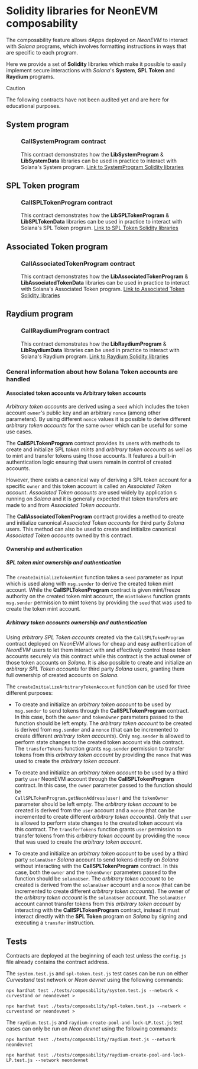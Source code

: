 # Solidity libraries for NeonEVM composability

The composability feature allows dApps deployed on _NeonEVM_ to interact with _Solana_ programs, which involves 
formatting instructions in ways that are specific to each program.

Here we provide a set of **Solidity** libraries which make it possible to easily implement secure interactions with 
_Solana_'s **System**, **SPL Token** and **Raydium** programs.

> [!CAUTION]
> The following contracts have not been audited yet and are here for educational purposes.

## System program
<dl>
  <dd>

### CallSystemProgram contract
This contract demonstrates how the **LibSystemProgram** & **LibSystemData** libraries can be used in practice to interact with Solana's System program. [Link to SystemProgram Solidity libraries](./libraries/system-program/)
  </dd>
</dl>

## SPL Token program
<dl>
  <dd>

### CallSPLTokenProgram contract
This contract demonstrates how the **LibSPLTokenProgram** & **LibSPLTokenData** libraries can be used in practice to interact with Solana's SPL Token program. [Link to SPL Token Solidity libraries](./libraries/spl-token-program/)
  </dd>
</dl>

## Associated Token program
<dl>
  <dd>

### CallAssociatedTokenProgram contract
This contract demonstrates how the **LibAssociatedTokenProgram** & **LibAssociatedTokenData** libraries can be used in practice to interact with Solana's Associated Token program. [Link to Associated Token Solidity libraries](./libraries/associated-token-program/)
  </dd>
</dl>

## Raydium program
<dl>
  <dd>

### CallRaydiumProgram contract
This contract demonstrates how the **LibRaydiumProgram** & **LibRaydiumData** libraries can be used in practice to interact with Solana's Raydium program. [Link to Raydium Solidity libraries](./libraries/raydium-program/)
  </dd>
</dl>

### General information about how Solana Token accounts are handled

#### Associated token accounts vs Arbitrary token accounts

_Arbitrary token accounts_ are derived using a `seed` which includes the token account `owner`'s public key and an 
arbitrary `nonce` (among other parameters). By using different `nonce` values it is possible to derive different 
_arbitrary token accounts_ for the same `owner` which can be useful for some use cases.

The **CallSPLTokenProgram** contract provides its users with methods to create and initialize SPL _token mints_ and
_arbitrary token accounts_ as well as to mint and transfer tokens using those accounts. It features a built-in
authentication logic ensuring that users remain in control of created accounts.

However, there exists a canonical way of deriving a SPL token account for a specific `owner` and this token account is 
called an _Associated Token account_. _Associated Token accounts_ are used widely by application s running on _Solana_ 
and it is generally expected that token transfers are made to and from _Associated Token accounts_.

The **CallAssociatedTokenProgram** contract provides a method to create and initialize canonical _Associated Token
accounts_ for third party _Solana_ users. This method can also be used to create and initialize canonical _Associated
Token accounts_ owned by this contract.

#### Ownership and authentication

##### SPL token mint ownership and authentication

The `createInitializeTokenMint` function takes a `seed` parameter as input which is used along with 
`msg.sender` to derive the created token mint account. While the **CallSPLTokenProgram** contract is given mint/freeze 
authority on the created token mint account, the `mintTokens` function grants `msg.sender` permission to mint tokens
by providing the `seed` that was used to create the token mint account.

##### Arbitrary token accounts ownership and authentication

Using _arbitrary SPL Token accounts_ created via the `CallSPLTokenProgram` contract deployed on _NeonEVM_ allows for 
cheap and easy authentication of _NeonEVM_ users to let them interact with and effectively control those token accounts 
securely via this contract while this contract is the actual owner of those token accounts on _Solana_. It is also 
possible to create and initialize an _arbitrary SPL Token accounts_ for third party _Solana_ users, granting them full 
ownership of created accounts on _Solana_.

The `createInitializeArbitraryTokenAccount` function can be used for three different purposes:

* To create and initialize an _arbitrary token account_ to be used by `msg.sender` to send tokens through the 
**CallSPLTokenProgram** contract. In this case, both the `owner` and `tokenOwner` parameters passed to the function 
should be left empty. The _arbitrary token account_ to be created is derived from `msg.sender` and a `nonce` (that can 
be incremented to create different _arbitrary token accounts_). Only `msg.sender` is allowed to perform state changes to
the created token account via this contract. The `transferTokens` function grants `msg.sender` permission to transfer 
tokens from this _arbitrary token account_ by providing the `nonce` that was used to create the _arbitrary token account_.

* To create and initialize an _arbitrary token account_ to be used by a third party `user` NeonEVM account through 
the **CallSPLTokenProgram** contract. In this case, the `owner` parameter passed to the function should be  
`CallSPLTokenProgram.getNeonAddress(user)` and the `tokenOwner` parameter should be left empty. The _arbitrary token 
account_ to be created is derived from the `user` account and a `nonce` (that can be incremented to create different 
_arbitrary token accounts_). Only that `user` is allowed to perform state changes to the created token account via this 
contract. The `transferTokens` function grants `user` permission to transfer tokens from this _arbitrary token account_ 
by providing the `nonce` that was used to create the _arbitrary token account_.

* To create and initialize an _arbitrary token account_ to be used by a third party `solanaUser` _Solana_ account
to send tokens directly on _Solana_ without interacting with the **CallSPLTokenProgram** contract. In this case, both the 
`owner` and the `tokenOwner` parameters passed to the function should be `solanaUser`. The _arbitrary token account_ to 
be created is derived from the `solanaUser` account and a `nonce` (that can be incremented to create different 
_arbitrary token accounts_). The owner of the _arbitrary token account_ is the `solanaUser` account. The `solanaUser` 
account cannot transfer tokens from this _arbitrary token account_ by interacting with the **CallSPLTokenProgram** 
contract, instead it must interact directly with the **SPL Token** program on _Solana_ by signing and executing a 
`transfer` instruction.

## Tests

Contracts are deployed at the beginning of each test unless the `config.js` file already contains the contract address.

The `system.test.js` and `spl-token.test.js` test cases can be run on either _Curvestand_ test network or _Neon devnet_ 
using the following commands:

`npx hardhat test ./tests/composability/system.test.js --network < curvestand or neondevnet >`

`npx hardhat test ./tests/composability/spl-token.test.js --network < curvestand or neondevnet >`

The `raydium.test.js` and `raydium-create-pool-and-lock-LP.test.js` test cases can only be run on _Neon devnet_ using the 
following commands:

`npx hardhat test ./tests/composability/raydium.test.js --network neondevnet`

`npx hardhat test ./tests/composability/raydium-create-pool-and-lock-LP.test.js --network neondevnet`





